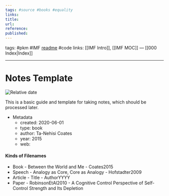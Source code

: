 ```yaml
---
tags: #source #books #equality 
links: 
title:
url: 
reference:
published:
---
```

tags: #pkm #IMF [readme](readme) #code
links: [[IMF Intro]], [[IMF MOC]] — [[000 Index|Index]]

---

# Notes Template
![Relative date](https://img.shields.io/date/1602026572?label=updated&?style=flat-square&logo=google-calendar)

This is a basic guide and template for taking notes, which should be processed later. 

- Metadata
	- created: 2020-06-01
	- type: book
	- author: Ta-Nehisi Coates
	- year: 2015
	- web: 


#### Kinds of Filenames
- Book - Between the World and Me - Coates2015
- Speech - Analogy as Core, Core as Analogy - Hofstadter2009
- Article - Title - AuthorYYYY
- Paper - RobinsonEtAl2010 - A Cognitive Control Perspective of Self-Control Strength and Its Depletion
